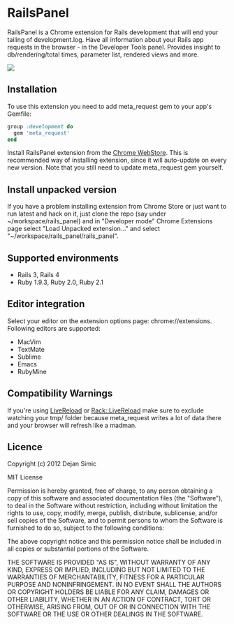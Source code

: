 RailsPanel
===========

RailsPanel is a Chrome extension for Rails development that will end your tailing of development.log. Have all information about your Rails app requests in the browser - in the Developer Tools panel. Provides insight to db/rendering/total times, parameter list, rendered views and more. 

![](https://dl.dropbox.com/u/69357609/Captured/WOvkF.png)

## Installation

To use this extension you need to add meta_request gem to your app's Gemfile:

```ruby
group :development do
  gem 'meta_request'
end
```

Install RailsPanel extension from the [Chrome WebStore](https://chrome.google.com/webstore/detail/railspanel/gjpfobpafnhjhbajcjgccbbdofdckggg). This is recommended way of installing extension, since it will auto-update on every new version. Note that you still need to update meta_request gem yourself. 

## Install unpacked version

If you have a problem installing extension from Chrome Store or just want to run latest and hack on it, just clone the repo (say under ~/workspace/rails_panel) and in "Developer mode" Chrome Extensions page select "Load Unpacked extension..." and select "~/workspace/rails_panel/rails_panel". 

## Supported environments

* Rails 3, Rails 4
* Ruby 1.9.3, Ruby 2.0, Ruby 2.1

## Editor integration

Select your editor on the extension options page: chrome://extensions. Following editors are supported:

* MacVim
* TextMate
* Sublime
* Emacs 
* RubyMine

## Compatibility Warnings

If you're using [LiveReload](http://livereload.com/) or
[Rack::LiveReload](https://github.com/johnbintz/rack-livereload) make sure to
exclude watching your tmp/ folder because meta_request writes a lot of data there
and your browser will refresh like a madman.

## Licence

Copyright (c) 2012 Dejan Simic

MIT License

Permission is hereby granted, free of charge, to any person obtaining
a copy of this software and associated documentation files (the
"Software"), to deal in the Software without restriction, including
without limitation the rights to use, copy, modify, merge, publish,
distribute, sublicense, and/or sell copies of the Software, and to
permit persons to whom the Software is furnished to do so, subject to
the following conditions:

The above copyright notice and this permission notice shall be
included in all copies or substantial portions of the Software.

THE SOFTWARE IS PROVIDED "AS IS", WITHOUT WARRANTY OF ANY KIND,
EXPRESS OR IMPLIED, INCLUDING BUT NOT LIMITED TO THE WARRANTIES OF
MERCHANTABILITY, FITNESS FOR A PARTICULAR PURPOSE AND
NONINFRINGEMENT. IN NO EVENT SHALL THE AUTHORS OR COPYRIGHT HOLDERS BE
LIABLE FOR ANY CLAIM, DAMAGES OR OTHER LIABILITY, WHETHER IN AN ACTION
OF CONTRACT, TORT OR OTHERWISE, ARISING FROM, OUT OF OR IN CONNECTION
WITH THE SOFTWARE OR THE USE OR OTHER DEALINGS IN THE SOFTWARE.
